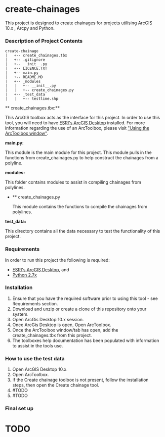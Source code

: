 # create-chainages

This project is designed to create chainages for projects utilising ArcGIS 10.x , Arcpy and Python. 

### Description of Project Contents

    create-chainage
    |   +-- create_chainages.tbx
    |   +-- .gitignore
    |   +-- __init__.py
    |   +-- LICENCE.TXT
    |   +-- main.py
    |   +-- README.MD
    |   +-- _modules
    |   |   +-- __init__.py
    |   |   +-- create_chainages.py
    |   +-- _test_data
    |   |   +-- testline.shp
 

** create_chainages.tbx:**

This ArcGIS toolbox acts as the interface for this project. In order to use this tool, you will need to have [ESRI's ArcGIS Desktop](http://www.esri.com/software/arcgis/arcgis-for-desktop) installed. For more information regarding the use of an ArcToolbox, please visit ["Using the ArcToolbox window"](http://resources.arcgis.com/EN/HELP/MAIN/10.2/index.html#//003q0000001m000000).

**main.py:**

This module is the main module for this project. This module pulls in the functions from create_chainages.py to help construct the chainages from a polyline.

**modules:**

This folder contains modules to assist in compiling chainages from polylines.

+ ** create_chainages.py 

    This module contains the functions to compile the chainages from polylines.

**test_data:**

This directory contains all the data necessary to test the functionality of this project.

### Requirements

In order to run this project the following is required:

+ [ESRI's ArcGIS Desktop](http://www.esri.com/software/arcgis/arcgis-for-desktop), and
+ [Python 2.7x](https://www.python.org/download/releases/2.7/)


### Installation

1. Ensure that you have the required software prior to using this tool - see Requirements section.
2. Download and unzip or create a clone of this repository onto your system.
3. Open ArcGis Desktop 10.x session.
4. Once ArcGis Desktop is open, Open ArcToolbox.
5. Once the ArcToolbox window/tab has open, add the create_chainages.tbx from this project.
6. The toolboxes help documentation has been populated with information to assist in the tools use.

### How to use the test data

1. Open ArcGIS Desktop 10.x.
2. Open ArcToolbox.
3. If the Create chainage toolbox is not present, follow the installation steps, then open the Create chainage tool.
4. #TODO
5. #TODO

### Final set up

# TODO

